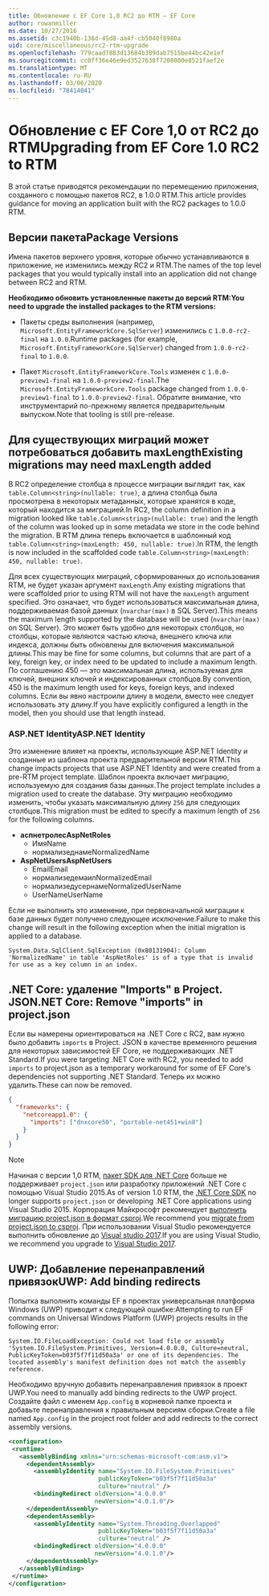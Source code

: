 ```yaml
---
title: Обновление с EF Core 1,0 RC2 до RTM — EF Core
author: rowanmiller
ms.date: 10/27/2016
ms.assetid: c3c1940b-136d-45d8-aa4f-cb5040f8980a
uid: core/miscellaneous/rc2-rtm-upgrade
ms.openlocfilehash: 779caad7883d13684b389dab7515be44bc42e1ef
ms.sourcegitcommit: cc0ff36e46e9ed3527638f7208000e8521faef2e
ms.translationtype: MT
ms.contentlocale: ru-RU
ms.lasthandoff: 03/06/2020
ms.locfileid: "78414041"
---
```

# <a name="upgrading-from-ef-core-10-rc2-to-rtm"></a><span data-ttu-id="bb895-102">Обновление с EF Core 1,0 от RC2 до RTM</span><span class="sxs-lookup"><span data-stu-id="bb895-102">Upgrading from EF Core 1.0 RC2 to RTM</span></span>

<span data-ttu-id="bb895-103">В этой статье приводятся рекомендации по перемещению приложения, созданного с помощью пакетов RC2, в 1.0.0 RTM.</span><span class="sxs-lookup"><span data-stu-id="bb895-103">This article provides guidance for moving an application built with the RC2 packages to 1.0.0 RTM.</span></span>

## <a name="package-versions"></a><span data-ttu-id="bb895-104">Версии пакета</span><span class="sxs-lookup"><span data-stu-id="bb895-104">Package Versions</span></span>

<span data-ttu-id="bb895-105">Имена пакетов верхнего уровня, которые обычно устанавливаются в приложение, не изменились между RC2 и RTM.</span><span class="sxs-lookup"><span data-stu-id="bb895-105">The names of the top level packages that you would typically install into an application did not change between RC2 and RTM.</span></span>

<span data-ttu-id="bb895-106">**Необходимо обновить установленные пакеты до версий RTM:**</span><span class="sxs-lookup"><span data-stu-id="bb895-106">**You need to upgrade the installed packages to the RTM versions:**</span></span>

* <span data-ttu-id="bb895-107">Пакеты среды выполнения (например, `Microsoft.EntityFrameworkCore.SqlServer`) изменились с `1.0.0-rc2-final` на `1.0.0`.</span><span class="sxs-lookup"><span data-stu-id="bb895-107">Runtime packages (for example, `Microsoft.EntityFrameworkCore.SqlServer`) changed from `1.0.0-rc2-final` to `1.0.0`.</span></span>

* <span data-ttu-id="bb895-108">Пакет `Microsoft.EntityFrameworkCore.Tools` изменен с `1.0.0-preview1-final` на `1.0.0-preview2-final`.</span><span class="sxs-lookup"><span data-stu-id="bb895-108">The `Microsoft.EntityFrameworkCore.Tools` package changed from `1.0.0-preview1-final` to `1.0.0-preview2-final`.</span></span> <span data-ttu-id="bb895-109">Обратите внимание, что инструментарий по-прежнему является предварительным выпуском.</span><span class="sxs-lookup"><span data-stu-id="bb895-109">Note that tooling is still pre-release.</span></span>

## <a name="existing-migrations-may-need-maxlength-added"></a><span data-ttu-id="bb895-110">Для существующих миграций может потребоваться добавить maxLength</span><span class="sxs-lookup"><span data-stu-id="bb895-110">Existing migrations may need maxLength added</span></span>

<span data-ttu-id="bb895-111">В RC2 определение столбца в процессе миграции выглядит так, как `table.Column<string>(nullable: true)`, а длина столбца была просмотрена в некоторых метаданных, которые хранятся в коде, который находится за миграцией.</span><span class="sxs-lookup"><span data-stu-id="bb895-111">In RC2, the column definition in a migration looked like `table.Column<string>(nullable: true)` and the length of the column was looked up in some metadata we store in the code behind the migration.</span></span> <span data-ttu-id="bb895-112">В RTM длина теперь включается в шаблонный код `table.Column<string>(maxLength: 450, nullable: true)`.</span><span class="sxs-lookup"><span data-stu-id="bb895-112">In RTM, the length is now included in the scaffolded code `table.Column<string>(maxLength: 450, nullable: true)`.</span></span>

<span data-ttu-id="bb895-113">Для всех существующих миграций, сформированных до использования RTM, не будет указан аргумент `maxLength`.</span><span class="sxs-lookup"><span data-stu-id="bb895-113">Any existing migrations that were scaffolded prior to using RTM will not have the `maxLength` argument specified.</span></span> <span data-ttu-id="bb895-114">Это означает, что будет использоваться максимальная длина, поддерживаемая базой данных (`nvarchar(max)` в SQL Server).</span><span class="sxs-lookup"><span data-stu-id="bb895-114">This means the maximum length supported by the database will be used (`nvarchar(max)` on SQL Server).</span></span> <span data-ttu-id="bb895-115">Это может быть удобно для некоторых столбцов, но столбцы, которые являются частью ключа, внешнего ключа или индекса, должны быть обновлены для включения максимальной длины.</span><span class="sxs-lookup"><span data-stu-id="bb895-115">This may be fine for some columns, but columns that are part of a key, foreign key, or index need to be updated to include a maximum length.</span></span> <span data-ttu-id="bb895-116">По соглашению 450 — это максимальная длина, используемая для ключей, внешних ключей и индексированных столбцов.</span><span class="sxs-lookup"><span data-stu-id="bb895-116">By convention, 450 is the maximum length used for keys, foreign keys, and indexed columns.</span></span> <span data-ttu-id="bb895-117">Если вы явно настроили длину в модели, вместо нее следует использовать эту длину.</span><span class="sxs-lookup"><span data-stu-id="bb895-117">If you have explicitly configured a length in the model, then you should use that length instead.</span></span>

### <a name="aspnet-identity"></a><span data-ttu-id="bb895-118">ASP.NET Identity</span><span class="sxs-lookup"><span data-stu-id="bb895-118">ASP.NET Identity</span></span>

<span data-ttu-id="bb895-119">Это изменение влияет на проекты, использующие ASP.NET Identity и созданные из шаблона проекта предварительной версии RTM.</span><span class="sxs-lookup"><span data-stu-id="bb895-119">This change impacts projects that use ASP.NET Identity and were created from a pre-RTM project template.</span></span> <span data-ttu-id="bb895-120">Шаблон проекта включает миграцию, используемую для создания базы данных.</span><span class="sxs-lookup"><span data-stu-id="bb895-120">The project template includes a migration used to create the database.</span></span> <span data-ttu-id="bb895-121">Эту миграцию необходимо изменить, чтобы указать максимальную длину `256` для следующих столбцов.</span><span class="sxs-lookup"><span data-stu-id="bb895-121">This migration must be edited to specify a maximum length of `256` for the following columns.</span></span>

* <span data-ttu-id="bb895-122">**аспнетролес**</span><span class="sxs-lookup"><span data-stu-id="bb895-122">**AspNetRoles**</span></span>
  * <span data-ttu-id="bb895-123">Имя</span><span class="sxs-lookup"><span data-stu-id="bb895-123">Name</span></span>
  * <span data-ttu-id="bb895-124">нормализеднаме</span><span class="sxs-lookup"><span data-stu-id="bb895-124">NormalizedName</span></span>
* <span data-ttu-id="bb895-125">**AspNetUsers**</span><span class="sxs-lookup"><span data-stu-id="bb895-125">**AspNetUsers**</span></span>
  * <span data-ttu-id="bb895-126">Email</span><span class="sxs-lookup"><span data-stu-id="bb895-126">Email</span></span>
  * <span data-ttu-id="bb895-127">нормализедемаил</span><span class="sxs-lookup"><span data-stu-id="bb895-127">NormalizedEmail</span></span>
  * <span data-ttu-id="bb895-128">нормализедусернаме</span><span class="sxs-lookup"><span data-stu-id="bb895-128">NormalizedUserName</span></span>
  * <span data-ttu-id="bb895-129">UserName</span><span class="sxs-lookup"><span data-stu-id="bb895-129">UserName</span></span>

<span data-ttu-id="bb895-130">Если не выполнить это изменение, при первоначальной миграции к базе данных будет получено следующее исключение.</span><span class="sxs-lookup"><span data-stu-id="bb895-130">Failure to make this change will result in the following exception when the initial migration is applied to a database.</span></span>

``` Console
System.Data.SqlClient.SqlException (0x80131904): Column 'NormalizedName' in table 'AspNetRoles' is of a type that is invalid for use as a key column in an index.
```

## <a name="net-core-remove-imports-in-projectjson"></a><span data-ttu-id="bb895-131">.NET Core: удаление "Imports" в Project. JSON</span><span class="sxs-lookup"><span data-stu-id="bb895-131">.NET Core: Remove "imports" in project.json</span></span>

<span data-ttu-id="bb895-132">Если вы намерены ориентироваться на .NET Core с RC2, вам нужно было добавить `imports` в Project. JSON в качестве временного решения для некоторых зависимостей EF Core, не поддерживающих .NET Standard.</span><span class="sxs-lookup"><span data-stu-id="bb895-132">If you were targeting .NET Core with RC2, you needed to add `imports` to project.json as a temporary workaround for some of EF Core's dependencies not supporting .NET Standard.</span></span> <span data-ttu-id="bb895-133">Теперь их можно удалить.</span><span class="sxs-lookup"><span data-stu-id="bb895-133">These can now be removed.</span></span>

``` json
{
  "frameworks": {
    "netcoreapp1.0": {
      "imports": ["dnxcore50", "portable-net451+win8"]
    }
  }
}
```

> [!NOTE]  
> <span data-ttu-id="bb895-134">Начиная с версии 1,0 RTM, [пакет SDK для .NET Core](https://www.microsoft.com/net/download/core) больше не поддерживает `project.json` или разработку приложений .NET Core с помощью Visual Studio 2015.</span><span class="sxs-lookup"><span data-stu-id="bb895-134">As of version 1.0 RTM, the [.NET Core SDK](https://www.microsoft.com/net/download/core) no longer supports `project.json` or developing .NET Core applications using Visual Studio 2015.</span></span> <span data-ttu-id="bb895-135">Корпорация Майкрософт рекомендует [выполнить миграцию project.json в формат csproj](https://docs.microsoft.com/dotnet/articles/core/migration/).</span><span class="sxs-lookup"><span data-stu-id="bb895-135">We recommend you [migrate from project.json to csproj](https://docs.microsoft.com/dotnet/articles/core/migration/).</span></span> <span data-ttu-id="bb895-136">При использовании Visual Studio рекомендуется выполнить обновление до [Visual studio 2017](https://www.visualstudio.com/downloads/).</span><span class="sxs-lookup"><span data-stu-id="bb895-136">If you are using Visual Studio, we recommend you upgrade to [Visual Studio 2017](https://www.visualstudio.com/downloads/).</span></span>

## <a name="uwp-add-binding-redirects"></a><span data-ttu-id="bb895-137">UWP: Добавление перенаправлений привязок</span><span class="sxs-lookup"><span data-stu-id="bb895-137">UWP: Add binding redirects</span></span>

<span data-ttu-id="bb895-138">Попытка выполнить команды EF в проектах универсальная платформа Windows (UWP) приводит к следующей ошибке:</span><span class="sxs-lookup"><span data-stu-id="bb895-138">Attempting to run EF commands on Universal Windows Platform (UWP) projects results in the following error:</span></span>

```output
System.IO.FileLoadException: Could not load file or assembly 'System.IO.FileSystem.Primitives, Version=4.0.0.0, Culture=neutral, PublicKeyToken=b03f5f7f11d50a3a' or one of its dependencies. The located assembly's manifest definition does not match the assembly reference.
```

<span data-ttu-id="bb895-139">Необходимо вручную добавить перенаправления привязок в проект UWP.</span><span class="sxs-lookup"><span data-stu-id="bb895-139">You need to manually add binding redirects to the UWP project.</span></span> <span data-ttu-id="bb895-140">Создайте файл с именем `App.config` в корневой папке проекта и добавьте перенаправления к правильным версиям сборки.</span><span class="sxs-lookup"><span data-stu-id="bb895-140">Create a file named `App.config` in the project root folder and add redirects to the correct assembly versions.</span></span>

```xml
<configuration>
 <runtime>
   <assemblyBinding xmlns="urn:schemas-microsoft-com:asm.v1">
     <dependentAssembly>
       <assemblyIdentity name="System.IO.FileSystem.Primitives"
                         publicKeyToken="b03f5f7f11d50a3a"
                         culture="neutral" />
       <bindingRedirect oldVersion="4.0.0.0"
                        newVersion="4.0.1.0"/>
     </dependentAssembly>
     <dependentAssembly>
       <assemblyIdentity name="System.Threading.Overlapped"
                         publicKeyToken="b03f5f7f11d50a3a"
                         culture="neutral" />
       <bindingRedirect oldVersion="4.0.0.0"
                        newVersion="4.0.1.0"/>
     </dependentAssembly>
   </assemblyBinding>
 </runtime>
</configuration>
```
